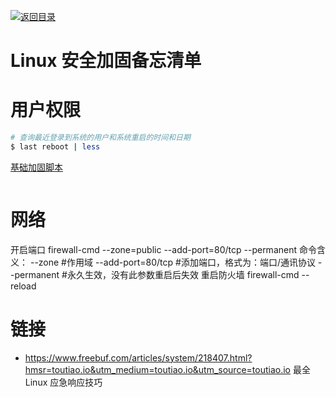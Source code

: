 [![返回目录](https://i.postimg.cc/JzFTMvjF/image.png)](https://github.com/wx-chevalier/Awesome-CheatSheets)

# Linux 安全加固备忘清单

# 用户权限

```sh
# 查询最近登录到系统的用户和系统重启的时间和日期
$ last reboot | less
```

[基础加固脚本](https://parg.co/K2m)

```sh

```

# 网络

开启端口
firewall-cmd --zone=public --add-port=80/tcp --permanent
命令含义：
--zone #作用域
--add-port=80/tcp #添加端口，格式为：端口/通讯协议
--permanent #永久生效，没有此参数重启后失效
重启防火墙
firewall-cmd --reload

# 链接

- https://www.freebuf.com/articles/system/218407.html?hmsr=toutiao.io&utm_medium=toutiao.io&utm_source=toutiao.io 最全 Linux 应急响应技巧